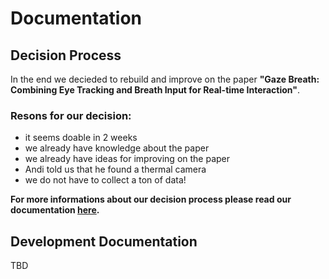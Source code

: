 # Documentation

## Decision Process

In the end we decieded to rebuild and improve on the paper **"Gaze Breath: Combining Eye Tracking and Breath Input for Real-time Interaction"**.

### Resons for our decision:

- it seems doable in 2 weeks
- we already have knowledge about the paper
- we already have ideas for improving on the paper
- Andi told us that he found a thermal camera
- we do not have to collect a ton of data!

**For more informations about our decision process please read our documentation [here](https://github.com/ITT-24/assignment-08-replication-muffins/tree/master/docs/decision.md).**


## Development Documentation

TBD